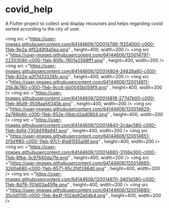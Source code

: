 # covid_help

A Flutter project to collect and display recourses and helps regarding covid sorted according to the city of user.

<img src ="https://user-images.githubusercontent.com/64144606/120014786-1f254000-c000-11eb-9e2a-9f5249f4a0ea.png" , height=400, width=200 />
<img src ="https://user-images.githubusercontent.com/64144606/120014797-22203080-c000-11eb-80fb-7601e2569ff1.png" , height=400, width=200 />
<img src ="https://user-images.githubusercontent.com/64144606/120014804-24828a80-c000-11eb-822e-a2f7d33328fc.png" , height=400, width=200 />
<img src ="https://user-images.githubusercontent.com/64144606/120014811-25b3b780-c000-11eb-9cc6-bb0045b058f9.png" , height=400, width=200 />
<img src ="https://user-images.githubusercontent.com/64144606/120014818-277d7b00-c000-11eb-86d9-3508aa56345b.png" , height=400, width=200 />
<img src ="https://user-images.githubusercontent.com/64144606/120014829-2a786b80-c000-11eb-952e-06dcd2ad0904.png" , height=400, width=200 />
<img src ="https://user-images.githubusercontent.com/64144606/120014840-2cdac580-c000-11eb-8dfd-7359d1f8e941.png" , height=400, width=200 />
<img src ="https://user-images.githubusercontent.com/64144606/120014851-2f3d1f80-c000-11eb-97c1-4fa81555a19f.png" , height=400, width=200 />
<img src ="https://user-images.githubusercontent.com/64144606/120014860-3106e300-c000-11eb-8fbe-3c97640da7fe.png" , height=400, width=200 />
<img src ="https://user-images.githubusercontent.com/64144606/120014865-32d0a680-c000-11eb-8571-95c2fdf266d0.png" , height=400, width=200 />
<img src ="https://user-images.githubusercontent.com/64144606/120014870-3401d380-c000-11eb-8d79-701d03a45ffe.png" , height=400, width=200 />
<img src ="https://user-images.githubusercontent.com/64144606/120014880-35cb9700-c000-11eb-8e4f-f024e92a04b4.png" , height=400, width=200 />





